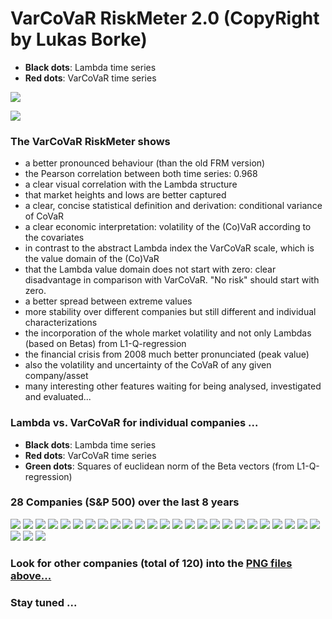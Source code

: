 # VarCoVaR RiskMeter 2.0 (CopyRight by Lukas Borke)

* **Black dots**: Lambda time series
* **Red dots**: VarCoVaR time series

![](/plots/ave/plot_ave_l_VarCoVaR_200.png)

![](/plots/ave/plot_ave_l_VarCoVaR_200_shift.png)

### The VarCoVaR RiskMeter shows
* a better pronounced behaviour (than the old FRM version)
* the Pearson correlation between both time series: 0.968
* a clear visual correlation with the Lambda structure
* that market heights and lows are better captured
* a clear, concise statistical definition and derivation: conditional variance of CoVaR
* a clear economic interpretation: volatility of the (Co)VaR according to the covariates
* in contrast to the abstract Lambda index the VarCoVaR scale, which is the value domain of the (Co)VaR
* that the Lambda value domain does not start with zero: clear disadvantage in comparison with VarCoVaR. "No risk" should start with zero.
* a better spread between extreme values
* more stability over different companies but still different and individual characterizations
* the incorporation of the whole market volatility and not only Lambdas (based on Betas) from L1-Q-regression
* the financial crisis from 2008 much better pronunciated (peak value)
* also the volatility and uncertainty of the CoVaR of any given company/asset
* many interesting other features waiting for being analysed, investigated and evaluated...


### Lambda vs. VarCoVaR for individual companies ...

* **Black dots**: Lambda time series
* **Red dots**: VarCoVaR time series
* **Green dots**: Squares of euclidean norm of the Beta vectors (from L1-Q-regression)


### 28 Companies (S&P 500) over the last 8 years
![](/plots/plot1.png)
![](/plots/plot2.png)
![](/plots/plot3.png)
![](/plots/plot4.png)
![](/plots/plot5.png)
![](/plots/plot13.png)
![](/plots/plot22.png)
![](/plots/plot30.png)
![](/plots/plot38.png)
![](/plots/plot46.png)
![](/plots/plot54.png)
![](/plots/plot62.png)
![](/plots/plot70.png)
![](/plots/plot79.png)
![](/plots/plot87.png)
![](/plots/plot95.png)
![](/plots/plot103.png)
![](/plots/plot111.png)
![](/plots/plot119.png)
![](/plots/plot127.png)
![](/plots/plot136.png)
![](/plots/plot144.png)
![](/plots/plot152.png)
![](/plots/plot160.png)
![](/plots/plot168.png)
![](/plots/plot176.png)
![](/plots/plot184.png)
![](/plots/plot193.png)






### Look for other companies (total of 120) into the [PNG files above... ](/plots/)

### Stay tuned ...


